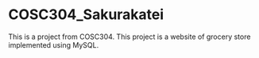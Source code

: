 # COSC304_Sakurakatei
This is a project from COSC304. This project is a website of grocery store implemented using MySQL.  
